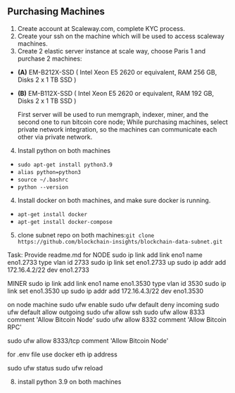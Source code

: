 ## Purchasing Machines

1) Create account at Scaleway.com, complete KYC process.
2) Create your ssh on the machine which will be used to access scaleway machines.
3) Create 2 elastic server instance at scale way, choose Paris 1 and purchase 2 machines:
- **(A)** EM-B212X-SSD ( Intel Xeon E5 2620 or equivalent, RAM 256 GB, Disks 2 x 1 TB SSD )
- **(B)** EM-B112X-SSD ( Intel Xeon E5 2620 or equivalent, RAM
192 GB, Disks
2 x 1 TB SSD )

    First server will be used to run memgraph, indexer, miner, and the second one to run bitcoin core node;
While purchasing machines, select private network integration, so the machines can communicate each other via private network.


4) Install python on both machines
 - ``sudo apt-get install python3.9``
 - ``alias python=python3``
 - ``source ~/.bashrc``
 - ``python --version``

4) Install docker on both machines, and make sure docker is running.
- ``apt-get install docker``
- ``apt-get install docker-compose``
5) clone subnet repo on both machines:``git clone https://github.com/blockchain-insights/blockchain-data-subnet.git``

Task: Provide readme.md for
NODE
sudo ip link add link eno1 name eno1.2733 type vlan id 2733
sudo ip link set eno1.2733 up
sudo ip addr add 172.16.4.2/22 dev eno1.2733


MINER
sudo ip link add link eno1 name eno1.3530 type vlan id 3530
sudo ip link set eno1.3530 up
sudo ip addr add 172.16.4.3/22 dev eno1.3530


on node machine
sudo ufw enable
sudo ufw default deny incoming
sudo ufw default allow outgoing
sudo ufw allow ssh
sudo ufw allow 8333 comment 'Allow Bitcoin Node'
sudo ufw allow 8332 comment 'Allow Bitcoin RPC'

sudo ufw allow 8333/tcp comment 'Allow Bitcoin Node'

for .env file use docker eth ip address

 sudo ufw status
sudo ufw reload


8) install python 3.9 on both machines

